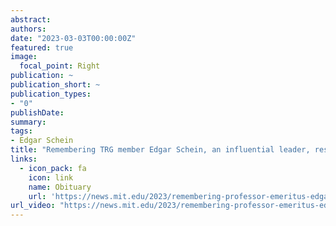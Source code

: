 ```yaml
---
abstract:
authors:
date: "2023-03-03T00:00:00Z"
featured: true
image:
  focal_point: Right
publication: ~
publication_short: ~
publication_types:
- "0"
publishDate:
summary:
tags:
- Edgar Schein
title: "Remembering TRG member Edgar Schein, an influential leader, researcher, and educator in management"
links:
  - icon_pack: fa
    icon: link
    name: Obituary
    url: 'https://news.mit.edu/2023/remembering-professor-emeritus-edgar-schein-0303'
url_video: "https://news.mit.edu/2023/remembering-professor-emeritus-edgar-schein-0303#article-video-inline"
---
```

